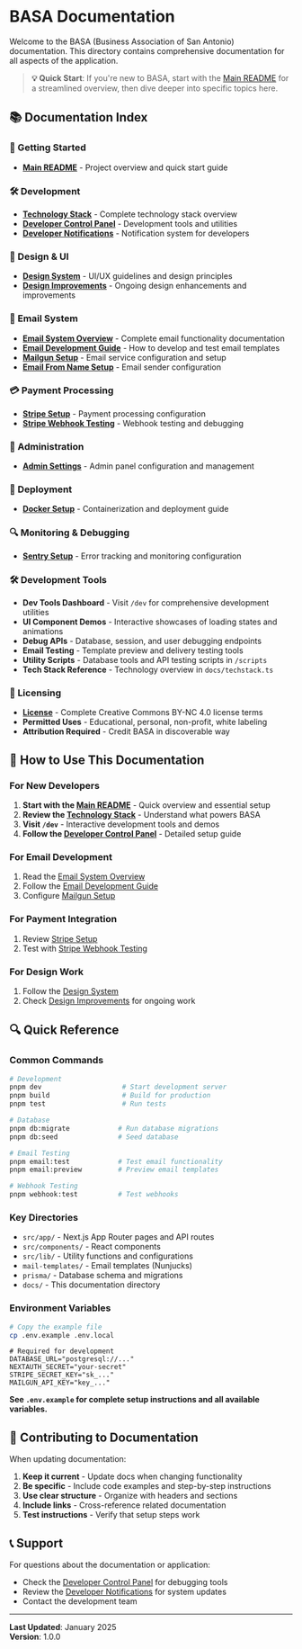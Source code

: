 # BASA Documentation

Welcome to the BASA (Business Association of San Antonio) documentation. This directory contains comprehensive documentation for all aspects of the application.

> **💡 Quick Start**: If you're new to BASA, start with the [Main README](../README.md) for a streamlined overview, then dive deeper into specific topics here.

## 📚 Documentation Index

### 🚀 Getting Started
- **[Main README](../README.md)** - Project overview and quick start guide

### 🛠️ Development
- **[Technology Stack](./TECH_STACK.md)** - Complete technology stack overview
- **[Developer Control Panel](./DEVELOPER_CONTROL_PANEL.md)** - Development tools and utilities
- **[Developer Notifications](./DEVELOPER_NOTIFICATIONS.md)** - Notification system for developers

### 🎨 Design & UI
- **[Design System](./BASA_DESIGN_SYSTEM.md)** - UI/UX guidelines and design principles
- **[Design Improvements](./DESIGN_IMPROVEMENTS.md)** - Ongoing design enhancements and improvements

### 📧 Email System
- **[Email System Overview](./BASA_EMAIL_SYSTEM.md)** - Complete email functionality documentation
- **[Email Development Guide](./EMAIL_DEVELOPMENT_GUIDE.md)** - How to develop and test email templates
- **[Mailgun Setup](./MAILGUN_SETUP.md)** - Email service configuration and setup
- **[Email From Name Setup](./EMAIL_FROM_NAME_SETUP.md)** - Email sender configuration

### 💳 Payment Processing
- **[Stripe Setup](./STRIPE_SETUP.md)** - Payment processing configuration
- **[Stripe Webhook Testing](./STRIPE_WEBHOOK_TESTING.md)** - Webhook testing and debugging

### 🔧 Administration
- **[Admin Settings](./ADMIN_SETTINGS.md)** - Admin panel configuration and management

### 🐳 Deployment
- **[Docker Setup](./DOCKER.md)** - Containerization and deployment guide

### 🔍 Monitoring & Debugging
- **[Sentry Setup](./SENTRY_SETUP.md)** - Error tracking and monitoring configuration

### 🛠️ Development Tools
- **Dev Tools Dashboard** - Visit `/dev` for comprehensive development utilities
- **UI Component Demos** - Interactive showcases of loading states and animations
- **Debug APIs** - Database, session, and user debugging endpoints
- **Email Testing** - Template preview and delivery testing tools
- **Utility Scripts** - Database tools and API testing scripts in `/scripts`
- **Tech Stack Reference** - Technology overview in `docs/techstack.ts`

### 📄 Licensing
- **[License](../LICENSE)** - Complete Creative Commons BY-NC 4.0 license terms
- **Permitted Uses** - Educational, personal, non-profit, white labeling
- **Attribution Required** - Credit BASA in discoverable way

## 📖 How to Use This Documentation

### For New Developers
1. **Start with the [Main README](../README.md)** - Quick overview and essential setup
2. **Review the [Technology Stack](./TECH_STACK.md)** - Understand what powers BASA
3. **Visit `/dev`** - Interactive development tools and demos
4. **Follow the [Developer Control Panel](./DEVELOPER_CONTROL_PANEL.md)** - Detailed setup guide

### For Email Development
1. Read the [Email System Overview](./BASA_EMAIL_SYSTEM.md)
2. Follow the [Email Development Guide](./EMAIL_DEVELOPMENT_GUIDE.md)
3. Configure [Mailgun Setup](./MAILGUN_SETUP.md)

### For Payment Integration
1. Review [Stripe Setup](./STRIPE_SETUP.md)
2. Test with [Stripe Webhook Testing](./STRIPE_WEBHOOK_TESTING.md)

### For Design Work
1. Follow the [Design System](./BASA_DESIGN_SYSTEM.md)
2. Check [Design Improvements](./DESIGN_IMPROVEMENTS.md) for ongoing work

## 🔍 Quick Reference

### Common Commands
```bash
# Development
pnpm dev                    # Start development server
pnpm build                  # Build for production
pnpm test                   # Run tests

# Database
pnpm db:migrate            # Run database migrations
pnpm db:seed               # Seed database

# Email Testing
pnpm email:test            # Test email functionality
pnpm email:preview         # Preview email templates

# Webhook Testing
pnpm webhook:test          # Test webhooks
```

### Key Directories
- `src/app/` - Next.js App Router pages and API routes
- `src/components/` - React components
- `src/lib/` - Utility functions and configurations
- `mail-templates/` - Email templates (Nunjucks)
- `prisma/` - Database schema and migrations
- `docs/` - This documentation directory

### Environment Variables
```bash
# Copy the example file
cp .env.example .env.local
```

```env
# Required for development
DATABASE_URL="postgresql://..."
NEXTAUTH_SECRET="your-secret"
STRIPE_SECRET_KEY="sk_..."
MAILGUN_API_KEY="key_..."
```

**See `.env.example` for complete setup instructions and all available variables.**

## 🤝 Contributing to Documentation

When updating documentation:

1. **Keep it current** - Update docs when changing functionality
2. **Be specific** - Include code examples and step-by-step instructions
3. **Use clear structure** - Organize with headers and sections
4. **Include links** - Cross-reference related documentation
5. **Test instructions** - Verify that setup steps work

## 📞 Support

For questions about the documentation or application:

- Check the [Developer Control Panel](./DEVELOPER_CONTROL_PANEL.md) for debugging tools
- Review the [Developer Notifications](./DEVELOPER_NOTIFICATIONS.md) for system updates
- Contact the development team

---

**Last Updated**: January 2025  
**Version**: 1.0.0 